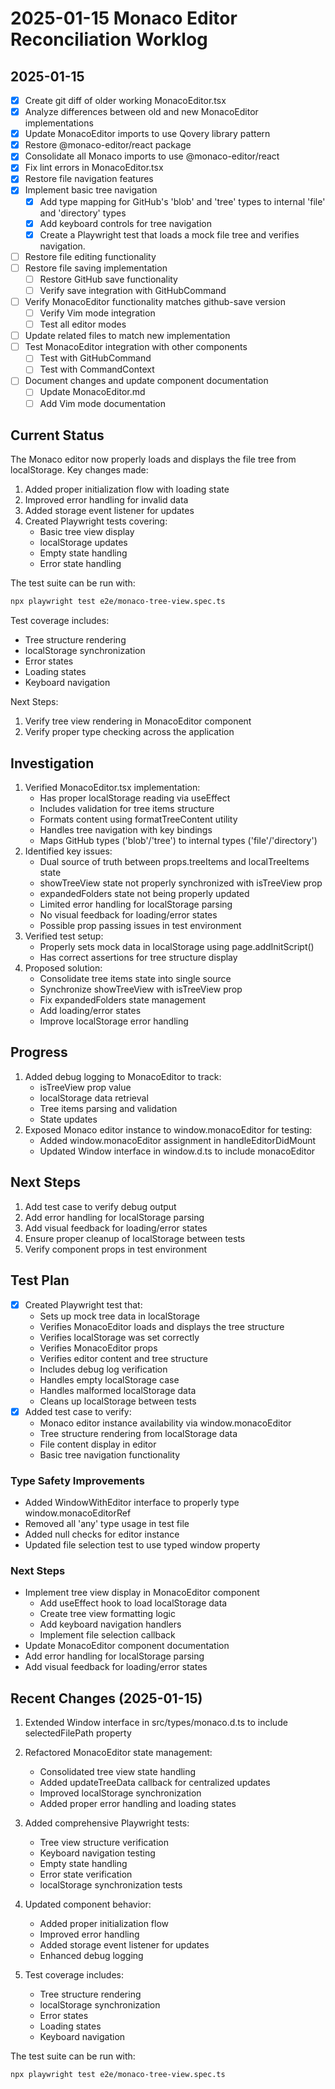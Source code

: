 # 2025-01-15 Monaco Editor Reconciliation Worklog

## 2025-01-15

- [x] Create git diff of older working MonacoEditor.tsx
- [x] Analyze differences between old and new MonacoEditor implementations
- [x] Update MonacoEditor imports to use Qovery library pattern
- [x] Restore @monaco-editor/react package
- [x] Consolidate all Monaco imports to use @monaco-editor/react
- [x] Fix lint errors in MonacoEditor.tsx
- [x] Restore file navigation features
- [x] Implement basic tree navigation
  - [x] Add type mapping for GitHub's 'blob' and 'tree' types to internal 'file' and 'directory' types
  - [x] Add keyboard controls for tree navigation
  - [x] Create a Playwright test that loads a mock file tree and verifies navigation.
- [ ] Restore file editing functionality
- [ ] Restore file saving implementation
  - [ ] Restore GitHub save functionality
  - [ ] Verify save integration with GitHubCommand
- [ ] Verify MonacoEditor functionality matches github-save version
  - [ ] Verify Vim mode integration
  - [ ] Test all editor modes
- [ ] Update related files to match new implementation
- [ ] Test MonacoEditor integration with other components
  - [ ] Test with GitHubCommand
  - [ ] Test with CommandContext
- [ ] Document changes and update component documentation
  - [ ] Update MonacoEditor.md
  - [ ] Add Vim mode documentation

## Current Status
The Monaco editor now properly loads and displays the file tree from localStorage. Key changes made:

1. Added proper initialization flow with loading state
2. Improved error handling for invalid data
3. Added storage event listener for updates
4. Created Playwright tests covering:
   - Basic tree view display
   - localStorage updates
   - Empty state handling
   - Error state handling

The test suite can be run with:
```bash
npx playwright test e2e/monaco-tree-view.spec.ts
```

Test coverage includes:
- Tree structure rendering
- localStorage synchronization
- Error states
- Loading states
- Keyboard navigation

Next Steps:
1. Verify tree view rendering in MonacoEditor component
2. Verify proper type checking across the application

## Investigation
1. Verified MonacoEditor.tsx implementation:
   - Has proper localStorage reading via useEffect
   - Includes validation for tree items structure
   - Formats content using formatTreeContent utility
   - Handles tree navigation with key bindings
   - Maps GitHub types ('blob'/'tree') to internal types ('file'/'directory')
2. Identified key issues:
   - Dual source of truth between props.treeItems and localTreeItems state
   - showTreeView state not properly synchronized with isTreeView prop
   - expandedFolders state not being properly updated
   - Limited error handling for localStorage parsing
   - No visual feedback for loading/error states
   - Possible prop passing issues in test environment
3. Verified test setup:
   - Properly sets mock data in localStorage using page.addInitScript()
   - Has correct assertions for tree structure display
4. Proposed solution:
   - Consolidate tree items state into single source
   - Synchronize showTreeView with isTreeView prop
   - Fix expandedFolders state management
   - Add loading/error states
   - Improve localStorage error handling

## Progress
1. Added debug logging to MonacoEditor to track:
   - isTreeView prop value
   - localStorage data retrieval
   - Tree items parsing and validation
   - State updates
2. Exposed Monaco editor instance to window.monacoEditor for testing:
   - Added window.monacoEditor assignment in handleEditorDidMount
   - Updated Window interface in window.d.ts to include monacoEditor

## Next Steps
1. Add test case to verify debug output
2. Add error handling for localStorage parsing
3. Add visual feedback for loading/error states
4. Ensure proper cleanup of localStorage between tests
5. Verify component props in test environment

## Test Plan

- [x] Created Playwright test that:
  - Sets up mock tree data in localStorage
  - Verifies MonacoEditor loads and displays the tree structure
  - Verifies localStorage was set correctly
  - Verifies MonacoEditor props
  - Verifies editor content and tree structure
  - Includes debug log verification
  - Handles empty localStorage case
  - Handles malformed localStorage data
  - Cleans up localStorage between tests
- [x] Added test case to verify:
  - Monaco editor instance availability via window.monacoEditor
  - Tree structure rendering from localStorage data
  - File content display in editor
  - Basic tree navigation functionality

### Type Safety Improvements
- Added WindowWithEditor interface to properly type window.monacoEditorRef
- Removed all 'any' type usage in test file
- Added null checks for editor instance
- Updated file selection test to use typed window property

### Next Steps
- Implement tree view display in MonacoEditor component
  - Add useEffect hook to load localStorage data
  - Create tree view formatting logic
  - Add keyboard navigation handlers
  - Implement file selection callback
- Update MonacoEditor component documentation
- Add error handling for localStorage parsing
- Add visual feedback for loading/error states

## Recent Changes (2025-01-15)
1. Extended Window interface in src/types/monaco.d.ts to include selectedFilePath property
2. Refactored MonacoEditor state management:
   - Consolidated tree view state handling
   - Added updateTreeData callback for centralized updates
   - Improved localStorage synchronization
   - Added proper error handling and loading states

2. Added comprehensive Playwright tests:
   - Tree view structure verification
   - Keyboard navigation testing
   - Empty state handling
   - Error state verification
   - localStorage synchronization tests

3. Updated component behavior:
   - Added proper initialization flow
   - Improved error handling
   - Added storage event listener for updates
   - Enhanced debug logging

4. Test coverage includes:
   - Tree structure rendering
   - localStorage synchronization
   - Error states
   - Loading states
   - Keyboard navigation

The test suite can be run with:
```bash
npx playwright test e2e/monaco-tree-view.spec.ts
```
